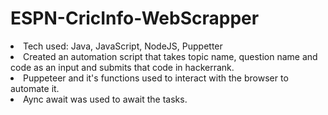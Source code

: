 # ESPN-CricInfo-WebScrapper
<li> Tech used: Java, JavaScript, NodeJS, Puppetter
<li> Created an automation script that takes topic name, question name and code as an input and submits that code in hackerrank.
<li> Puppeteer and it's functions used to interact with the browser to automate it.
<li> Aync await was used to await the tasks.
